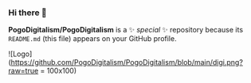 ### Hi there 👋


**PogoDigitalism/PogoDigitalism** is a ✨ _special_ ✨ repository because its `README.md` (this file) appears on your GitHub profile.

![Logo](https://github.com/PogoDigitalism/PogoDigitalism/blob/main/digi.png?raw=true = 100x100)
<!--
Here are some ideas to get you started:

- 🔭 I’m currently working on ...
- 🌱 I’m currently learning ...
- 👯 I’m looking to collaborate on ...
- 🤔 I’m looking for help with ...
- 💬 Ask me about ...
- 📫 How to reach me: ...
- 😄 Pronouns: ...
- ⚡ Fun fact: ...
-->
